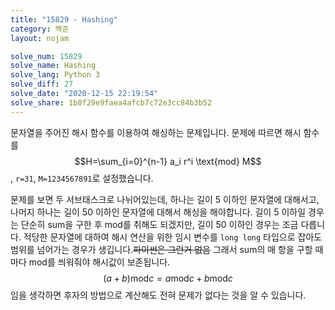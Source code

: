 ```yaml
---
title: "15829 - Hashing"
category: 백준
layout: nojam

solve_num: 15829
solve_name: Hashing
solve_lang: Python 3
solve_diff: 27
solve_date: "2020-12-15 22:19:54"
solve_share: 1b8f29e9faea4afcb7c72e3cc84b3b52
---
```


문자열을 주어진 해시 함수를 이용하여 해싱하는 문제입니다. 문제에 따르면 해시 함수를 $$H=\sum_{i=0}^{n-1} a_i r^i \text{mod} M$$, `r=31`, `M=1234567891`로 설정했습니다.

문제를 보면 두 서브태스크로 나뉘어있는데, 하나는 길이 5 이하인 문자열에 대해서고, 나머지 하나는 길이 50 이하인 문자열에 대해서 해싱을 해야합니다. 길이 5 이하일 경우는 단순히 sum을 구한 후 mod를 취해도 되겠지만, 길이 50 이하인 경우는 조금 다릅니다. 적당한 문자열에 대하여 해시 연산을 위한 임시 변수를 `long long` 타입으로 잡아도 범위를 넘어가는 경우가 생깁니다.~~파이썬은 그런거 없음~~ 그래서 sum의 매 항을 구할 때마다 mod를 씌워줘야 해시값이 보존됩니다. $$(a+b) \text{mod} c=a \text{mod} c + b \text{mod} c$$임을 생각하면 후자의 방법으로 계산해도 전혀 문제가 없다는 것을 알 수 있습니다.
